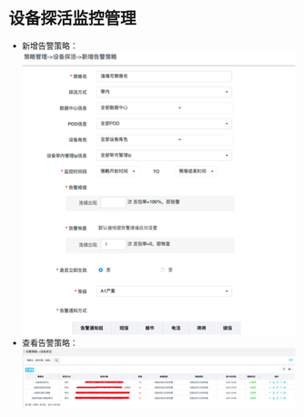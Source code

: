 ﻿# 设备探活监控管理
- 新增告警策略：
![界面](../../../../image/AIDC/ARGUS-Monitoring/Network-Monitoring-Port-CRC-Monitoring-11.png)
- 查看告警策略：
![界面](../../../../image/AIDC/ARGUS-Monitoring/Network-Monitoring-Port-CRC-Monitoring-12.png)